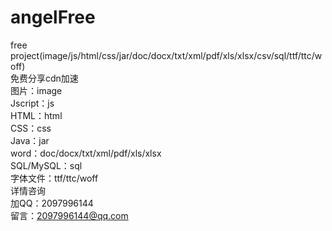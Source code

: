 # angelFree
free project(image/js/html/css/jar/doc/docx/txt/xml/pdf/xls/xlsx/csv/sql/ttf/ttc/woff)</br>
免费分享cdn加速</br>
图片：image</br>
Jscript：js</br>
HTML：html</br>
CSS：css</br>
Java：jar</br>
word：doc/docx/txt/xml/pdf/xls/xlsx</br>
SQL/MySQL：sql</br>
字体文件：ttf/ttc/woff</br>
详情咨询</br>
加QQ：2097996144</br>
留言：2097996144@qq.com
